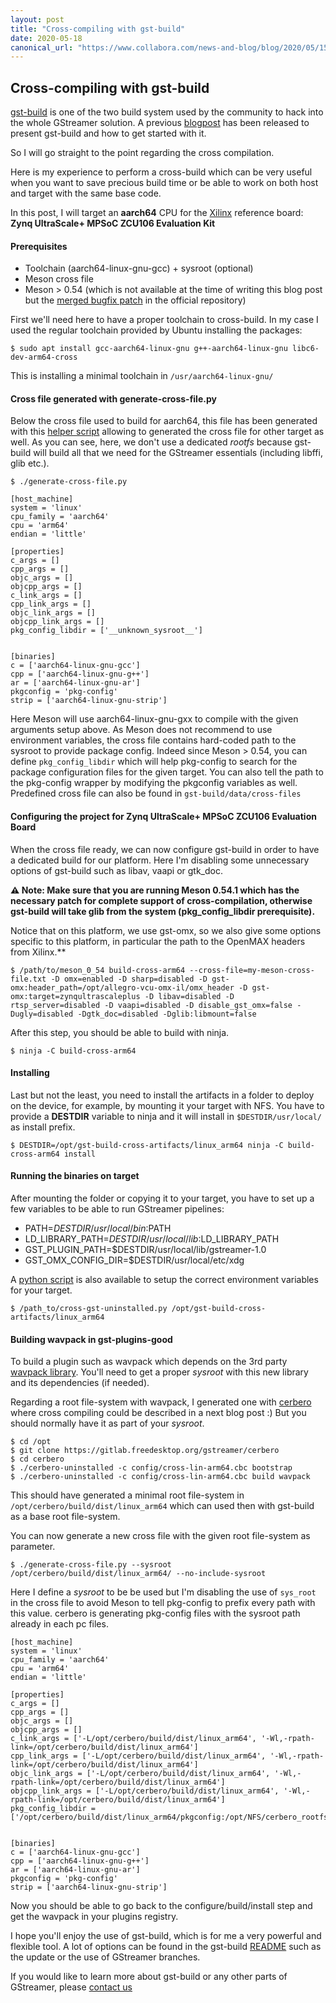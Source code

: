 ```yaml
---
layout: post
title: "Cross-compiling with gst-build"
date: 2020-05-18
canonical_url: "https://www.collabora.com/news-and-blog/blog/2020/05/15/cross-compiling-with-gst-build-and-gstreamer/"
---
```



## Cross-compiling with gst-build

[gst-build](https://gitlab.freedesktop.org/gstreamer/gst-build/) is one of the two build system used by the community to hack into the whole GStreamer solution.
A previous [blogpost](https://www.collabora.com/news-and-blog/) has been released to present gst-build and how to get started with it.

So I will go straight to the point regarding the cross compilation.

Here is my experience to perform a cross-build which can be very useful when you want to save precious build time or be able to work on both host and target with the same base code.

In this post, I will target an **aarch64** CPU for the [Xilinx](https://www.xilinx.com/) reference board: **Zynq UltraScale+ MPSoC ZCU106 Evaluation Kit**

#### Prerequisites

* Toolchain (aarch64-linux-gnu-gcc) + sysroot (optional)
* Meson cross file
* Meson > 0.54 (which is not available at the time of writing this blog post but the [merged bugfix patch](https://github.com/mesonbuild/meson/pull/6461) in the official repository)

First we'll need here to have a proper toolchain to cross-build. In my case I used the regular toolchain provided by Ubuntu installing the packages:

```
$ sudo apt install gcc-aarch64-linux-gnu g++-aarch64-linux-gnu libc6-dev-arm64-cross
```

This is installing a minimal toolchain in `/usr/aarch64-linux-gnu/`

#### Cross file generated with generate-cross-file.py

Below the cross file used to build for aarch64, this file has been generated with this [helper script](https://github.com/dabrain34/gstreamer-toolkit/blob/master/gst-build-helper/generate-cross-file.py) allowing to generated the cross file for other target as well.
As you can see, here, we don't use a dedicated *rootfs* because gst-build will build all that we need for the GStreamer essentials (including libffi, glib etc.).

```
$ ./generate-cross-file.py
```

```
[host_machine]
system = 'linux'
cpu_family = 'aarch64'
cpu = 'arm64'
endian = 'little'

[properties]
c_args = []
cpp_args = []
objc_args = []
objcpp_args = []
c_link_args = []
cpp_link_args = []
objc_link_args = []
objcpp_link_args = []
pkg_config_libdir = ['__unknown_sysroot__']


[binaries]
c = ['aarch64-linux-gnu-gcc']
cpp = ['aarch64-linux-gnu-g++']
ar = ['aarch64-linux-gnu-ar']
pkgconfig = 'pkg-config'
strip = ['aarch64-linux-gnu-strip']

```

Here Meson will use aarch64-linux-gnu-gxx to compile with the given arguments setup above. As Meson does not recommend to use environment variables, the cross file contains hard-coded path to the sysroot to provide package config.
Indeed since Meson > 0.54, you can define `pkg_config_libdir` which will help pkg-config to search for the package configuration files for the given target. You can also tell the path to the pkg-config wrapper by modifying the pkgconfig variables as well.
Predefined cross file can also be found in `gst-build/data/cross-files`


#### Configuring the project for Zynq UltraScale+ MPSoC ZCU106 Evaluation Board

When the cross file ready, we can now configure gst-build in order to have a dedicated build for our platform. Here I'm disabling some unnecessary options of gst-build such as libav, vaapi or gtk_doc.

**⚠ Note: Make sure that you are running Meson 0.54.1 which has the necessary patch for complete support of cross-compilation, otherwise gst-build will take glib from the system (pkg_config_libdir prerequisite).**

Notice that on this platform, we use gst-omx, so we also give some options specific to this platform, in particular the path to the OpenMAX headers from Xilinx.**

```
$ /path/to/meson_0_54 build-cross-arm64 --cross-file=my-meson-cross-file.txt -D omx=enabled -D sharp=disabled -D gst-omx:header_path=/opt/allegro-vcu-omx-il/omx_header -D gst-omx:target=zynqultrascaleplus -D libav=disabled -D rtsp_server=disabled -D vaapi=disabled -D disable_gst_omx=false -Dugly=disabled -Dgtk_doc=disabled -Dglib:libmount=false

```

After this step, you should be able to build with ninja.

```
$ ninja -C build-cross-arm64
```

#### Installing

Last but not the least, you need to install the artifacts in a folder to deploy on the device, for example, by mounting it your target with NFS. You have to provide a **DESTDIR** variable to ninja and it will install in `$DESTDIR/usr/local/` as install prefix.

```
$ DESTDIR=/opt/gst-build-cross-artifacts/linux_arm64 ninja -C build-cross-arm64 install
```

#### Running the binaries on target


After mounting the folder or copying it to your target, you have to set up a few variables to be able to run GStreamer pipelines:

 * PATH=$DESTDIR/usr/local/bin:$PATH
 * LD_LIBRARY_PATH=$DESTDIR/usr/local/lib:$LD_LIBRARY_PATH
 * GST_PLUGIN_PATH=$DESTDIR/usr/local/lib/gstreamer-1.0
 * GST_OMX_CONFIG_DIR=$DESTDIR/usr/local/etc/xdg

A [python script](https://github.com/dabrain34/gstreamer-toolkit/blob/master/gst-build-helper/cross-gst-uninstalled.py) is also available to setup the correct environment variables for your target.

```
$ /path_to/cross-gst-uninstalled.py /opt/gst-build-cross-artifacts/linux_arm64
```

#### Building wavpack in gst-plugins-good

To build a plugin such as wavpack which depends on the 3rd party [wavpack library](https://github.com/dbry/WavPack). You'll need to get a proper *sysroot* with this new library and its dependencies (if needed).

Regarding a root file-system with wavpack, I generated one with [cerbero](https://gitlab.freedesktop.org/gstreamer/cerbero) where cross compiling could be described in a next blog post :) But you should normally have it as part of your *sysroot*.

```
$ cd /opt
$ git clone https://gitlab.freedesktop.org/gstreamer/cerbero
$ cd cerbero
$ ./cerbero-uninstalled -c config/cross-lin-arm64.cbc bootstrap
$ ./cerbero-uninstalled -c config/cross-lin-arm64.cbc build wavpack

```

This should have generated a minimal root file-system in `/opt/cerbero/build/dist/linux_arm64` which can used then with gst-build as a base root file-system.

You can now generate a new cross file with the given root file-system as parameter.

```
$ ./generate-cross-file.py --sysroot /opt/cerbero/build/dist/linux_arm64/ --no-include-sysroot
```

Here I define a *sysroot* to be be used but I'm disabling the use of `sys_root` in the cross file to avoid Meson to tell pkg-config to prefix every path with this value. cerbero is generating pkg-config files with the sysroot path already in each pc files.

```
[host_machine]
system = 'linux'
cpu_family = 'aarch64'
cpu = 'arm64'
endian = 'little'

[properties]
c_args = []
cpp_args = []
objc_args = []
objcpp_args = []
c_link_args = ['-L/opt/cerbero/build/dist/linux_arm64', '-Wl,-rpath-link=/opt/cerbero/build/dist/linux_arm64']
cpp_link_args = ['-L/opt/cerbero/build/dist/linux_arm64', '-Wl,-rpath-link=/opt/cerbero/build/dist/linux_arm64']
objc_link_args = ['-L/opt/cerbero/build/dist/linux_arm64', '-Wl,-rpath-link=/opt/cerbero/build/dist/linux_arm64']
objcpp_link_args = ['-L/opt/cerbero/build/dist/linux_arm64', '-Wl,-rpath-link=/opt/cerbero/build/dist/linux_arm64']
pkg_config_libdir = ['/opt/cerbero/build/dist/linux_arm64/pkgconfig:/opt/NFS/cerbero_rootfs/linux_arm64//usr/share/pkgconfig']


[binaries]
c = ['aarch64-linux-gnu-gcc']
cpp = ['aarch64-linux-gnu-g++']
ar = ['aarch64-linux-gnu-ar']
pkgconfig = 'pkg-config'
strip = ['aarch64-linux-gnu-strip']
```

Now you should be able to go back to the configure/build/install step and get the wavpack in your plugins registry.

I hope you'll enjoy the use of gst-build, which is for me a very powerful and flexible tool.
A lot of options can be found in the gst-build [README](https://gitlab.freedesktop.org/gstreamer/gst-build/README.md) such as the update
or the use of GStreamer branches.

If you would like to learn more about gst-build or any other parts of GStreamer, please [contact us](https://www.collabora.com/contact-us.html)
